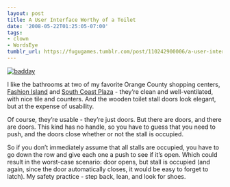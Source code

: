 ```yaml
---
layout: post
title: A User Interface Worthy of a Toilet
date: '2008-05-22T01:25:05-07:00'
tags:
- clown
- WordsEye
tumblr_url: https://fugugames.tumblr.com/post/110242900006/a-user-interface-worthy-of-a-toilet
---
```

[![](http://itshardtofondlepenguins.com/wp-content/uploads/2008/05/badday.jpg "badday")](http://itshardtofondlepenguins.com/wp-content/uploads/2008/05/badday.jpg)

I like the bathrooms at two of my favorite Orange County shopping centers, [Fashion Island](http://shopfashionisland.com/) and [South Coast Plaza](http://southcoastplaza.com/) - they’re clean and well-ventilated, with nice tile and counters. And the wooden toilet stall doors look elegant, but at the expense of usability.<!--more-->

Of course, they’re usable - they’re just doors. But there are doors, and there are doors. This kind has no handle, so you have to guess that you need to push, and the doors close whether or not the stall is occupied.

So if you don’t immediately assume that all stalls are occupied, you have to go down the row and give each one a push to see if it’s open. Which could result in the worst-case scenario: door opens, but stall is occupied (and again, since the door automatically closes, it would be easy to forget to latch). My safety practice - step back, lean, and look for shoes.

